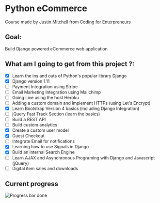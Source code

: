 # Python eCommerce
Course made by [Justin Mitchell](https://twitter.com/justinmitchel) from [Coding for Enterpreneurs](https://www.codingforentrepreneurs.com/)

## Goal:
Build Django powered eCommerce web application

## What am I going to get from this project ?:

- [x] Learn the ins and outs of Python's popular library Django
- [x] Django version 1.11
- [ ] Payment Integration using Stripe
- [ ] Email Marketing Integration using Mailchimp
- [ ] Going Live using the host Heroku
- [ ] Adding a custom domain and implement HTTPs (using Let's Encrypt)
- [x] Learn Bootstrap Version 4 basics (including Django Integration)
- [ ] jQuery Fast Track Section (learn the basics)
- [ ] Build a REST API
- [ ] Build custom analytics
- [x] Create a custom user model
- [x] Guest Checkout
- [ ] Integrate Email for notifications
- [x] Learning how to use Signals in Django
- [x] Build an internal Search Engine
- [ ] Learn AJAX and Asynchronous Programing with Django and Javascript (jQuery)
- [ ] Digital item sales and downloads

## Current progress
![Progress bar](http://progressed.io/bar/41 "Progress bar") done
[](http://progressed.io/bar/41)